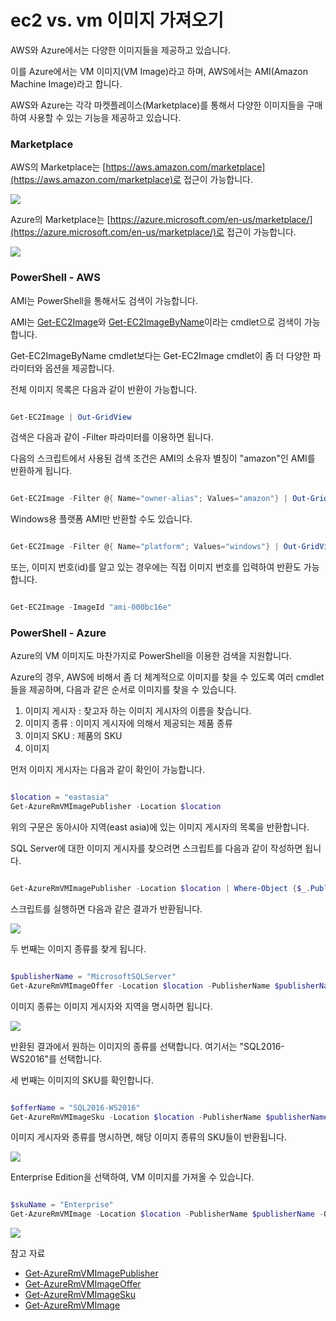 # ec2 vs. vm 이미지 가져오기

AWS와 Azure에서는 다양한 이미지들을 제공하고 있습니다.

이를 Azure에서는 VM 이미지(VM Image)라고 하며, AWS에서는 AMI(Amazon Machine Image)라고 합니다.

AWS와 Azure는 각각 마켓플레이스(Marketplace)를 통해서 다양한 이미지들을 구매하여 사용할 수 있는 기능을 제공하고 있습니다.

### Marketplace

AWS의 Marketplace는 [https://aws.amazon.com/marketplace](https://aws.amazon.com/marketplace)로 접근이 가능합니다.

![](https://jyseongfileshare.blob.core.windows.net/images/getting_images_01.png)

Azure의 Marketplace는 [https://azure.microsoft.com/en-us/marketplace/](https://azure.microsoft.com/en-us/marketplace/)로 접근이 가능합니다.

![](https://jyseongfileshare.blob.core.windows.net/images/getting_images_02.png)

### PowerShell - AWS 

AMI는 PowerShell을 통해서도 검색이 가능합니다.

AMI는 [Get-EC2Image](http://docs.aws.amazon.com/powershell/latest/userguide/pstools-ec2-get-amis.html#pstools-ec2-get-image)와 [Get-EC2ImageByName](http://docs.aws.amazon.com/powershell/latest/userguide/pstools-ec2-get-amis.html#pstools-ec2-get-ec2imagebyname)이라는 cmdlet으로 검색이 가능합니다.

Get-EC2ImageByName cmdlet보다는 Get-EC2Image cmdlet이 좀 더 다양한 파라미터와 옵션을 제공합니다.

전체 이미지 목록은 다음과 같이 반환이 가능합니다. 

```PowerShell

Get-EC2Image | Out-GridView

```

검색은 다음과 같이 -Filter 파라미터를 이용하면 됩니다.

다음의 스크립트에서 사용된 검색 조건은 AMI의 소유자 별칭이 "amazon"인 AMI를 반환하게 됩니다.

```PowerShell

Get-EC2Image -Filter @{ Name="owner-alias"; Values="amazon"} | Out-GridView

```

Windows용 플랫폼 AMI만 반환할 수도 있습니다.

```PowerShell

Get-EC2Image -Filter @{ Name="platform"; Values="windows"} | Out-GridView

```

또는, 이미지 번호(id)를 알고 있는 경우에는 직접 이미지 번호를 입력하여 반환도 가능합니다.

```PowerShell

Get-EC2Image -ImageId "ami-000bc16e"

```

### PowerShell - Azure

Azure의 VM 이미지도 마찬가지로 PowerShell을 이용한 검색을 지원합니다.

Azure의 경우, AWS에 비해서 좀 더 체계적으로 이미지를 찾을 수 있도록 여러 cmdlet들을 제공하며, 다음과 같은 순서로 이미지를 찾을 수 있습니다.

1. 이미지 게시자 : 찾고자 하는 이미지 게시자의 이름을 찾습니다.
2. 이미지 종류 : 이미지 게시자에 의해서 제공되는 제품 종류
3. 이미지 SKU : 제품의 SKU
4. 이미지

먼저 이미지 게시자는 다음과 같이 확인이 가능합니다.

```PowerShell

$location = "eastasia"
Get-AzureRmVMImagePublisher -Location $location 

```

위의 구문은 동아시아 지역(east asia)에 있는 이미지 게시자의 목록을 반환합니다.

SQL Server에 대한 이미지 게시자를 찾으려면 스크립트를 다음과 같이 작성하면 됩니다.

```PowerShell

Get-AzureRmVMImagePublisher -Location $location | Where-Object {$_.PublisherName -like "MicrosoftSQL*"}

```

스크립트를 실행하면 다음과 같은 결과가 반환됩니다.

![](https://jyseongfileshare.blob.core.windows.net/images/getting_images_03.png)

두 번째는 이미지 종류를 찾게 됩니다.

```PowerShell

$publisherName = "MicrosoftSQLServer"
Get-AzureRmVMImageOffer -Location $location -PublisherName $publisherName

```

이미지 종류는 이미지 게시자와 지역을 명시하면 됩니다.

![](https://jyseongfileshare.blob.core.windows.net/images/getting_images_04.png)

반환된 결과에서 원하는 이미지의 종류를 선택합니다. 여기서는 "SQL2016-WS2016"를 선택합니다.

세 번째는 이미지의 SKU를 확인합니다.

```PowerShell

$offerName = "SQL2016-WS2016"
Get-AzureRmVMImageSku -Location $location -PublisherName $publisherName -Offer $offerName

```

이미지 게시자와 종류를 명시하면, 해당 이미지 종류의 SKU들이 반환됩니다.

![](https://jyseongfileshare.blob.core.windows.net/images/getting_images_05.png)

Enterprise Edition을 선택하여, VM 이미지를 가져올 수 있습니다.

```PowerShell

$skuName = "Enterprise"
Get-AzureRmVMImage -Location $location -PublisherName $publisherName -Offer $offerName -Skus $skuName

```

![](https://jyseongfileshare.blob.core.windows.net/images/getting_images_06.png)

참고 자료

- [Get-AzureRmVMImagePublisher](https://msdn.microsoft.com/en-us/library/mt603484.aspx)
- [Get-AzureRmVMImageOffer](https://msdn.microsoft.com/en-us/library/mt603824.aspx)
- [Get-AzureRmVMImageSku](https://msdn.microsoft.com/en-us/library/mt619458.aspx)
- [Get-AzureRmVMImage](https://msdn.microsoft.com/en-us/library/mt603630.aspx)